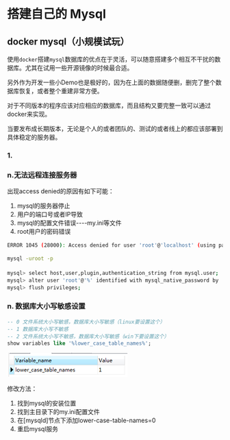 # 搭建自己的 Mysql

## docker mysql（小规模试玩）

使用```docker```搭建```mysql```数据库的优点在于灵活，可以随意搭建多个相互不干扰的数据库。尤其在试用一些开源镜像的时候最合适。

另外作为开发一些小Demo也是极好的，因为在上面的数据随便删，删完了整个数据库恢复，或者整个重建非常方便。

对于不同版本的程序应该对应相应的数据库，而且结构又要完整一致可以通过docker来实现。

当要发布成长期版本，无论是个人的或者团队的、测试的或者线上的都应该部署到具体稳定的服务器。

### 1.

### n.无法远程连接服务器

出现access denied的原因有如下可能：

1. mysql的服务器停止
2. 用户的端口号或者IP导致  
3. mysql的配置文件错误----my.ini等文件
4. root用户的密码错误

```sh
ERROR 1045 (28000): Access denied for user 'root'@'localhost' (using password: YES)；
```

```sh
mysql -uroot -p

mysql> select host,user,plugin,authentication_string from mysql.user;
mysql> alter user 'root'@'%' identified with mysql_native_password by 'mysqlpassword';
mysql> flush privileges;
```

### n. 数据库大小写敏感设置

```sql
-- 0 文件系统大小写敏感，数据库大小写敏感（linux要设置这个）
-- 1 数据库大小写不敏感
-- 2 文件系统大小写不敏感，数据库大小写敏感（win下要设置这个）
show variables like '%lower_case_table_names%'; 
```

![大小写敏感查询](.\img-搭建自己的Mysql\low_case_table.png "大小写敏感查询")

修改方法： 
1. 找到mysql的安装位置 
2. 找到主目录下的my.ini配置文件 
3. 在[mysqld]节点下添加lower-case-table-names=0 
4. 重启mysql服务 